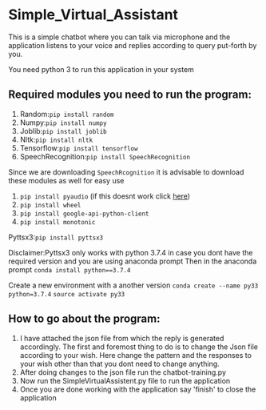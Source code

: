 # Simple_Virtual_Assistant

This is a simple chatbot where you can talk via microphone and the application listens to your voice and replies according to query put-forth by you.

You need python 3 to run this application in your system

## Required modules you need to run the program:
1) Random:`pip install random`
2) Numpy:`pip install numpy`
3) Joblib:`pip install joblib`
4) Nltk:`pip install nltk`
5) Tensorflow:`pip install tensorflow`
6) SpeechRecognition:`pip install SpeechRecognition`

Since we are downloading `SpeechRcognition` it is advisable to download these modules as well for easy use
1) `pip install pyaudio` (if this doesnt work click [here](https://stackoverflow.com/questions/52283840/i-cant-install-pyaudio-on-windows-how-to-solve-error-microsoft-visual-c-14))
2) `pip install wheel`
3) `pip install google-api-python-client`
4) `pip install monotonic`

Pyttsx3:`pip install pyttsx3`

Disclaimer:Pyttsx3 only works with python 3.7.4 in case you dont have the required version and you are using anaconda prompt 
Then in the anaconda prompt `conda install python==3.7.4` 

Create a new environment with a another version
`conda create --name py33 python=3.7.4`
`source activate py33`

## How to go about the program:
1) I have attached the json file from which the reply is generated accordingly. The first and foremost thing to do is to change the Json file according to your wish. Here change the pattern and the responses to your wish other than that you dont need to change anything.
2) After doing changes to the json file run the chatbot-training.py
3) Now run the SimpleVirtualAssistent.py file to run the application
4) Once you are done working with the application say 'finish' to close the application
